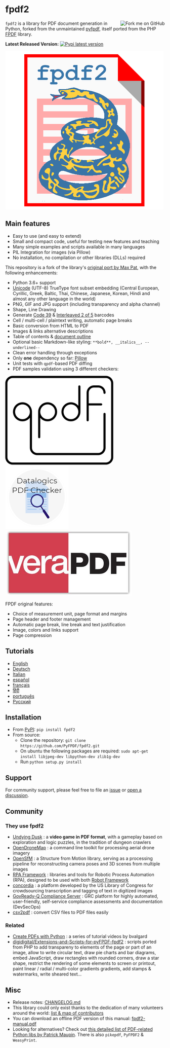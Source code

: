 # fpdf2 #

<a href='https://github.com/PyFPDF/fpdf2'><img src='https://s3.amazonaws.com/github/ribbons/forkme_right_red_aa0000.png' alt='Fork me on GitHub' border='0' align='right' /></a>

`fpdf2` is a library for PDF document generation in Python, forked from the unmaintained [pyfpdf](https://github.com/reingart/pyfpdf), itself ported from the PHP [FPDF](http://www.fpdf.org/) library.

**Latest Released Version:** [![Pypi latest version](https://img.shields.io/pypi/v/fpdf2.svg)](https://pypi.python.org/pypi/fpdf2)

![fpdf2 logo](fpdf2-logo.png)

## Main features ##

* Easy to use (and easy to extend)
* Small and compact code, useful for testing new features and teaching
* Many simple examples and scripts available in many languages
* PIL Integration for images (via Pillow)
* No installation, no compilation or other libraries (DLLs) required

This repository is a fork of the library's [original port by Max Pat](http://www.fpdf.org/dl.php?id=94), with the following enhancements:

* Python 3.6+ support
* [Unicode](Unicode.md) (UTF-8) TrueType font subset embedding (Central European, Cyrillic, Greek, Baltic, Thai, Chinese, Japanese, Korean, Hindi and almost any other language in the world)
* PNG, GIF and JPG support (including transparency and alpha channel)
* Shape, Line Drawing
* Generate [Code 39](https://fr.wikipedia.org/wiki/Code_39) & [Interleaved 2 of 5](https://en.wikipedia.org/wiki/Interleaved_2_of_5) barcodes
* Cell / multi-cell / plaintext writing, automatic page breaks
* Basic conversion from HTML to PDF
* Images & links alternative descriptions
* Table of contents & [document outline](https://pyfpdf.github.io/fpdf2/DocumentOutlineAndTableOfContents.html)
* Optional basic Markdown-like styling: `**bold**, __italics__, --underlined--`
* Clean error handling through exceptions
* Only **one** dependency so far: [Pillow](https://pillow.readthedocs.io/en/stable/)
* Unit tests with `qpdf`-based PDF diffing
* PDF samples validation using 3 different checkers:

[![QPDF logo](qpdf-logo.svg)](https://github.com/qpdf/qpdf)
[![PDF Checker logo](pdfchecker-logo.png)](https://www.datalogics.com/products/pdf-tools/pdf-checker/)
[![VeraPDF logo](vera-logo.jpg)](https://verapdf.org)

FPDF original features:

* Choice of measurement unit, page format and margins
* Page header and footer management
* Automatic page break, line break and text justification
* Image, colors and links support
* Page compression

## Tutorials ##

* [English](https://pyfpdf.github.io/fpdf2/Tutorial.html)
* [Deutsch](https://pyfpdf.github.io/fpdf2/Tutorial-de.html)
* [Italian](https://pyfpdf.github.io/fpdf2/Tutorial-it.html)
* [español](https://pyfpdf.github.io/fpdf2/Tutorial-es.html)
* [français](https://pyfpdf.github.io/fpdf2/Tutorial-fr.html)
* [हिंदी](https://pyfpdf.github.io/fpdf2/Tutorial-हिंदी.html)
* [português](https://pyfpdf.github.io/fpdf2/Tutorial-pt.html)
* [Русский](https://pyfpdf.github.io/fpdf2/Tutorial-ru.html)

## Installation ##

* From [PyPI](https://pypi.python.org/pypi/fpdf2): `pip install fpdf2`
* From source:
    * Clone the repository: `git clone https://github.com/PyFPDF/fpdf2.git`
    * On ubuntu the following packages are required: `sudo apt-get install libjpeg-dev libpython-dev zlib1g-dev`
    * Run `python setup.py install`

## Support ##

For community support, please feel free to file an [issue](https://github.com/PyFPDF/fpdf2/issues)
or [open a discussion](https://github.com/PyFPDF/fpdf2/discussions).

## Community ##

### They use fpdf2 ###
<!-- cf. Watchman Pypi & DavHau/pypi-deps-db -->
* [Undying Dusk](https://lucas-c.itch.io/undying-dusk) : a **video game in PDF format**, with a gameplay based on exploration and logic puzzles, in the tradition of dungeon crawlers
* [OpenDroneMap](https://github.com/OpenDroneMap/ODM) : a command line toolkit for processing aerial drone imagery
* [OpenSfM](https://github.com/mapillary/OpenSfM) : a Structure from Motion library, serving as a processing pipeline for reconstructing camera poses and 3D scenes from multiple images
* [RPA Framework](https://github.com/robocorp/rpaframework) : libraries and tools for Robotic Process Automation (RPA), designed to be used with both [Robot Framework](https://robotframework.org)
* [concordia](https://github.com/LibraryOfCongress/concordia) : a platform developed by the US Library of Congress for crowdsourcing transcription and tagging of text in digitized images
* [GovReady-Q Compliance Server](https://github.com/GovReady/govready-q) : GRC platform for highly automated, user-friendly, self-service compliance assessments and documentation (DevSecOps)
* [csv2pdf](https://github.com/TECH-SAVVY-GUY/csv2pdf) : convert CSV files to PDF files easily

### Related ###

* [Create PDFs with Python](https://www.youtube.com/playlist?list=PLjNQtX45f0dR9K2sMJ5ad9wVjqslNBIC0) : a series of tutorial videos by bvalgard
* [digidigital/Extensions-and-Scripts-for-pyFPDF-fpdf2](https://github.com/digidigital/Extensions-and-Scripts-for-pyFPDF-fpdf2) : scripts ported from PHP to add transpareny to elements of the page or part of an image, allow to write circular text,
   draw pie charts and bar diagrams, embed JavaScript, draw rectangles with rounded corners, draw a star shape,
   restrict the rendering of some elements to screen or printout, paint linear / radial / multi-color gradients gradients, add stamps & watermarks, write sheared text...

## Misc ##

* Release notes: [CHANGELOG.md](https://github.com/PyFPDF/fpdf2/blob/master/CHANGELOG.md)
* This library could only exist thanks to the dedication of many volunteers around the world:
  [list & map of contributors](https://github.com/PyFPDF/fpdf2/blob/master/README.md#contributors-)
* You can download an offline PDF version of this manual: [fpdf2-manual.pdf](fpdf2-manual.pdf)
* Looking for alternatives? Check out [this detailed list of PDF-related Python libs by Patrick Maupin](https://github.com/pmaupin/pdfrw#other-libraries). There is also `pikepdf`, `PyFPDF2` & `WeasyPrint`.
